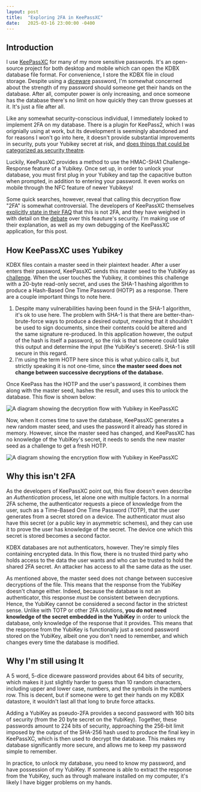 ```yaml
---
layout: post
title:  "Exploring 2FA in KeePassXC"
date:   2025-03-16 23:00:00 -0400
---
```


## Introduction

I use [KeePassXC](https://keepassxc.org/) for many of my more sensitive passwords. It's an open-source project for both desktop and mobile which can open the KDBX database file format. For convenience, I store the KDBX file in cloud storage. Despite using a [diceware](https://xkcd.com/936/) password, I'm somewhat concerned about the strength of my password should someone get their hands on the database. After all, computer power is only increasing, and once someone has the database there's no limit on how quickly they can throw guesses at it. It's just a file after all.

Like any somewhat security-conscious individual, I immediately looked to implement 2FA on my database. There is a plugin for KeePass2, which I was orignially using at work, but its development is seemingly abandoned and for reasons I won't go into here, it doesn't provide substantial improvements in security, puts your Yubikey secret at risk, and [does things that could be categorized as security theatre](https://support.keepassium.com/kb/yubikey-keechallenge/).

Luckily, KeePassXC provides a method to use the HMAC-SHA1 Challenge-Response feature of a Yubikey. Once set up, in order to unlock your database, you must first plug in your Yubikey and tap the capacitive button when prompted, in addition to entering your password. It even works on mobile through the NFC feature of newer Yubikeys!

Some quick searches, however, reveal that calling this decryption flow "2FA" is somewhat controversial. The developers of KeePassXC themselves [explicitly state in their FAQ](https://keepassxc.org/docs/) that this is not 2FA, and they have weighed in with detail on the [debate](https://security.stackexchange.com/questions/201345/is-it-reasonable-to-use-keepassxc-with-yubikey) over this feauture's security. I'm making use of their explanation, as well as my own debugging of the KeePassXC application, for this post.

## How KeePassXC uses Yubikey

KDBX files contain a master seed in their plaintext header. After a user enters their password, KeePassXC sends this master seed to the YubiKey as [challenge](https://docs.yubico.com/yesdk/users-manual/application-otp/challenge-response.html). When the user touches the Yubikey, it combines this challenge with a 20-byte read-only secret, and uses the SHA-1 hashing algorithm to produce a Hash-Based One Time Password (HOTP) as a response. There are a couple important things to note here.

1. Despite many vulnerabilities having been found in the SHA-1 algorithm, it's ok to use here. The problem with SHA-1 is that there are better-than-brute-force ways to produce a desired output, meaning that it shouldn't be used to sign documents, since their contents could be altered and the same signature re-produced. In this application however, the output of the hash is itself a password, so the risk is that someone could take this output and determine the input (the YubiKey's seceret). SHA-1 is still secure in this regard.
2. I'm using the term HOTP here since this is what yubico calls it, but strictly speaking it is not one-time, since **the master seed does not change between successive decryptions of the database.**

Once KeePass has the HOTP and the user's password, it combines them along with the master seed, hashes the result, and uses this to unlock the database. This flow is shown below:

![A diagram showing the decryption flow with Yubikey in KeePassXC]({{site.baseurl}}/assets/images/KeePassXC-Decryption.png)

Now, when it comes time to save the database, KeePassXC generates a new random master seed, and uses the password it already has stored in memory. However, since the master seed has changed, and KeePassXC has no knowledge of the YubiKey's secret, it needs to sends the new master seed as a challenge to get a fresh HOTP.

![A diagram showing the encryption flow with Yubikey in KeePassXC]({{site.baseurl}}/assets/images/KeePassXC-Encryption.png)


## Why this isn't 2FA

As the developers of KeePassXC point out, this flow doesn't even describe an *Authentication* process, let alone one with multiple factors. In a normal 2FA scheme, the authenticator requests a piece of knowledge from the user, such as a Time-Based One Time Password (TOTP), that the user generates from a secret stored on a device. The authenticator must also have this secret (or a public key in asymmetric schemes), and they can use it to prove the user has knowledge of the secret. The device one which this secret is stored becomes a second factor.

KDBX databases are not authenticators, however. They're simply files containing encrypted data. In this flow, there is no trusted third party who holds access to the data the user wants and who can be trusted to hold the shared 2FA secret. An attacker has access to all the same data as the user.

As mentioned above, the master seed does not change between succesive decryptions of the file. This means that the response from the YubiKey doesn't change either. Indeed, because the database is not an authenticator, this response *must* be consistent between decryptions. Hence, the YubiKey cannot be considered a second factor in the strictest sense. Unlike with TOTP or other 2FA solutions, **you do not need knowledge of the secret embedded in the YubiKey** in order to unlock the database, only knowledge of the response that it provides. This means that the response from the YubiKey is functionally just a second password stored on the YubiKey, albeit one you don't need to remember, and which changes every time the database is modified.

## Why I'm still using It

A 5 word, 5-dice diceware password provides about 64 bits of security, which makes it just slightly harder to guess than 10 random characters, including upper and lower case, numbers, and the symbols in the numbers row. This is decent, but if someone were to get their hands on my KDBX datastore, it wouldn't last all that long to brute force attacks.

Adding a YubiKey as pseudo-2FA provides a second password with 160 bits of security (from the 20 byte secret on the YubiKey). Together, these passwords amount to 224 bits of security, approaching the 256-bit limit imposed by the output of the SHA-256 hash used to produce the final key in KeePassXC, which is then used to decrypt the database. This makes my database significantly more secure, and allows me to keep my password simple to remember. 

In practice, to unlock my database, you need to know my password, and have possession of my YubiKey. If someone is able to extract the response from the YubiKey, such as through malware installed on my computer, it's likely I have bigger problems on my hands.